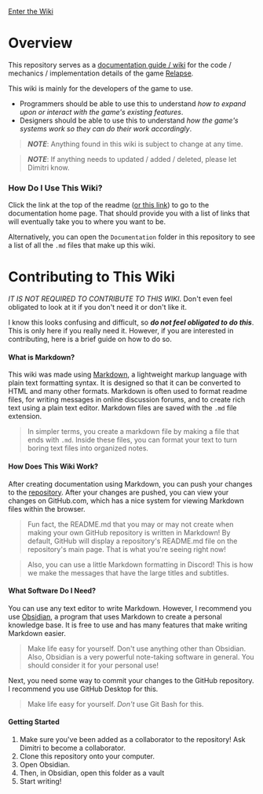 [Enter the Wiki](<./Documentation/Documentation.md>)

# Overview

This repository serves as a [documentation guide / wiki](<./Documentation/Documentation.md>) for the code / mechanics / implementation details of the game [Relapse](https://github.com/aidenr2023/Relapse).

This wiki is mainly for the developers of the game to use.

- Programmers should be able to use this to understand *how to expand upon or interact with the game's existing features*.
- Designers should be able to use this to understand *how the game's systems work so they can do their work accordingly*.

> ***NOTE***: Anything found in this wiki is subject to change at any time.

> ***NOTE***: If anything needs to updated / added / deleted, please let Dimitri know.

### How Do I Use This Wiki?

Click the link at the top of the readme ([or this link](<./Documentation/Documentation.md>)) to go to the documentation home page. That should provide you with a list of links that will eventually take you to where you want to be.

Alternatively, you can open the `Documentation` folder in this repository to see a list of all the `.md` files that make up this wiki.

# Contributing to This Wiki

*IT IS NOT REQUIRED TO CONTRIBUTE TO THIS WIKI*.
Don't even feel obligated to look at it if you don't need it or don't like it.

I know this looks confusing and difficult, so ***do not feel obligated to do this***. This is only here if you really need it. However, if you are interested in contributing, here is a brief guide on how to do so.

#### What is Markdown?

This wiki was made using [Markdown](https://www.markdownguide.org/), a lightweight markup language with plain text formatting syntax. It is designed so that it can be converted to HTML and many other formats. Markdown is often used to format readme files, for writing messages in online discussion forums, and to create rich text using a plain text editor. Markdown files are saved with the `.md` file extension.

> In simpler terms, you create a markdown file by making a file that ends with `.md`. Inside these files, you can format your text to turn boring text files into organized notes.

#### How Does This Wiki Work?

After creating documentation using Markdown, you can push your changes to the [repository](https://github.com/DimitriPalmer22/Relapse-Code-Documentation/tree/main). After your changes are pushed, you can view your changes on GitHub.com, which has a nice system for viewing Markdown files within the browser.

> Fun fact, the README.md that you may or may not create when making your own GitHub repository is written in Markdown! By default, GitHub will display a repository's README.md file on the repository's main page. That is what you're seeing right now!

> Also, you can use a little Markdown formatting in Discord! This is how we make the messages that have the large titles and subtitles.

#### What Software Do I Need?

You can use any text editor to write Markdown. However, I recommend you use [Obsidian](https://obsidian.md/), a program that uses Markdown to create a personal knowledge base. It is free to use and has many features that make writing Markdown easier.

> Make life easy for yourself. Don't use anything other than Obsidian. Also, Obsidian is a very powerful note-taking software in general. You should consider it for your personal use!

Next, you need some way to commit your changes to the GitHub repository. I recommend you use GitHub Desktop for this.

> Make life easy for yourself. *Don't* use Git Bash for this.

#### Getting Started

1. Make sure you've been added as a collaborator to the repository! Ask Dimitri to become a collaborator.
2. Clone this repository onto your computer.
3. Open Obsidian.
4. Then, in Obsidian, open this folder as a vault
5. Start writing!
